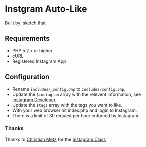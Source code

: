 # Instgram Auto-Like
Built by:   [sketch that](http://sketchthat.com)

## Requirements

- PHP 5.2.x or higher
- cURL
- Registered Instagram App

## Configuration

- Rename `includes/_config.php` to `includes/config.php`.
- Update the `$instagram` array with the relevent information, see [Instagram Developer](http://developers.instagram.com/).
- Update the `$tags` array with the tags you want to like.
- With your web browser hit index.php and login to Instagram.
- There is a limit of 30 request per hour enforced by Instagram.

### Thanks

Thanks to [Christian Metz](https://github.com/cosenary) for the [Instagram Class](https://github.com/cosenary/Instagram-PHP-API)